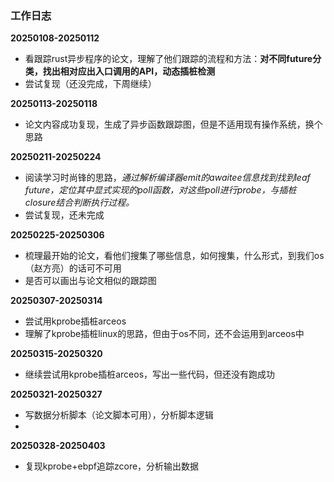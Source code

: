 ### 工作日志

**20250108-20250112**

- 看跟踪rust异步程序的论文，理解了他们跟踪的流程和方法：**对不同future分类，找出相对应出入口调用的API，动态插桩检测**
- 尝试复现（还没完成，下周继续）

**20250113-20250118**

- 论文内容成功复现，生成了异步函数跟踪图，但是不适用现有操作系统，换个思路

**20250211-20250224**

- 阅读学习时尚锋的思路，*通过解析编译器emit的awaitee信息找到找到leaf future，定位其中显式实现的poll函数，对这些poll进行probe，与插桩closure结合判断执行过程。*
- 尝试复现，还未完成

**20250225-20250306**

- 梳理最开始的论文，看他们搜集了哪些信息，如何搜集，什么形式，到我们os（赵方亮）的话可不可用
- 是否可以画出与论文相似的跟踪图
  
**20250307-20250314**

- 尝试用kprobe插桩arceos
- 理解了kprobe插桩linux的思路，但由于os不同，还不会运用到arceos中
  
**20250315-20250320**

- 继续尝试用kprobe插桩arceos，写出一些代码，但还没有跑成功

**20250321-20250327**

- 写数据分析脚本（论文脚本可用），分析脚本逻辑
- 
**20250328-20250403**

- 复现kprobe+ebpf追踪zcore，分析输出数据
